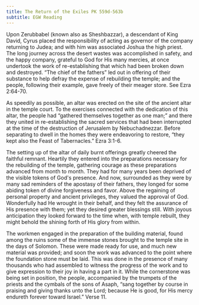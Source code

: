 ```yaml
---
title: The Return of the Exiles PK 559d-563b
subtitle: EGW Reading
---
```


Upon Zerubbabel (known also as Sheshbazzar), a descendant of King David, Cyrus placed the responsibility of acting as governor of the company returning to Judea; and with him was associated Joshua the high priest. The long journey across the desert wastes was accomplished in safety, and the happy company, grateful to God for His many mercies, at once undertook the work of re-establishing that which had been broken down and destroyed. “The chief of the fathers” led out in offering of their substance to help defray the expense of rebuilding the temple; and the people, following their example, gave freely of their meager store. See Ezra 2:64-70.

As speedily as possible, an altar was erected on the site of the ancient altar in the temple court. To the exercises connected with the dedication of this altar, the people had “gathered themselves together as one man;” and there they united in re-establishing the sacred services that had been interrupted at the time of the destruction of Jerusalem by Nebuchadnezzar. Before separating to dwell in the homes they were endeavoring to restore, “they kept also the Feast of Tabernacles.” Ezra 3:1-6.

The setting up of the altar of daily burnt offerings greatly cheered the faithful remnant. Heartily they entered into the preparations necessary for the rebuilding of the temple, gathering courage as these preparations advanced from month to month. They had for many years been deprived of the visible tokens of God's presence. And now, surrounded as they were by many sad reminders of the apostasy of their fathers, they longed for some abiding token of divine forgiveness and favor. Above the regaining of personal property and ancient privileges, they valued the approval of God. Wonderfully had He wrought in their behalf, and they felt the assurance of His presence with them; yet they desired greater blessings still. With joyous anticipation they looked forward to the time when, with temple rebuilt, they might behold the shining forth of His glory from within.

The workmen engaged in the preparation of the building material, found among the ruins some of the immense stones brought to the temple site in the days of Solomon. These were made ready for use, and much new material was provided; and soon the work was advanced to the point where the foundation stone must be laid. This was done in the presence of many thousands who had assembled to witness the progress of the work and to give expression to their joy in having a part in it. While the cornerstone was being set in position, the people, accompanied by the trumpets of the priests and the cymbals of the sons of Asaph, “sang together by course in praising and giving thanks unto the Lord; because He is good, for His mercy endureth forever toward Israel.” Verse 11.